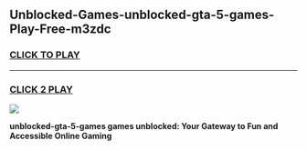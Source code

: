 
## Unblocked-Games-unblocked-gta-5-games-Play-Free-m3zdc
<h3>
<a href="https://premium76.site?title=unblocked-gta-5-games&ref=18A">CLICK TO PLAY</a></h3>
<hr>

<h3>
<a href="https://premium76.site?title=unblocked-gta-5-games&ref=18A">CLICK 2 PLAY</a>
  
</h3>

<a href="https://premium76.site?title=unblocked-gta-5-games&ref=18A"><img src="https://clearcache.store/games.png"></a>


**unblocked-gta-5-games games unblocked: Your Gateway to Fun and Accessible Online Gaming**

